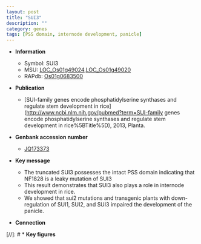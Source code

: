 ```yaml
---
layout: post
title: "SUI3"
description: ""
category: genes
tags: [PSS domain, internode development, panicle]
---
```


* **Information**  
    + Symbol: SUI3  
    + MSU: [LOC_Os01g49024](http://rice.uga.edu/cgi-bin/ORF_infopage.cgi?orf=LOC_Os01g49024),[LOC_Os01g49020](http://rice.uga.edu/cgi-bin/ORF_infopage.cgi?orf=LOC_Os01g49020)  
    + RAPdb: [Os01g0683500](https://rapdb.dna.affrc.go.jp/locus/?name=Os01g0683500)  

* **Publication**  
    + [SUI-family genes encode phosphatidylserine synthases and regulate stem development in rice](http://www.ncbi.nlm.nih.gov/pubmed?term=SUI-family genes encode phosphatidylserine synthases and regulate stem development in rice%5BTitle%5D), 2013, Planta.

* **Genbank accession number**  
    + [JQ173373](http://www.ncbi.nlm.nih.gov/nuccore/JQ173373)

* **Key message**  
    + The truncated SUI3 possesses the intact PSS domain indicating that NF1828 is a leaky mutation of SUI3
    + This result demonstrates that SUI3 also plays a role in internode development in rice.
    + We showed that sui2 mutations and transgenic plants with down-regulation of SUI1, SUI2, and SUI3 impaired the development of the panicle.

* **Connection**  

[//]: # * **Key figures**  


